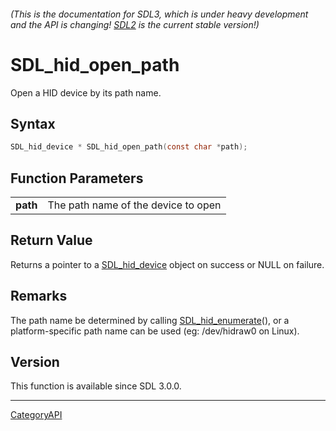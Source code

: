 ###### (This is the documentation for SDL3, which is under heavy development and the API is changing! [SDL2](https://wiki.libsdl.org/SDL2/) is the current stable version!)
# SDL_hid_open_path

Open a HID device by its path name.

## Syntax

```c
SDL_hid_device * SDL_hid_open_path(const char *path);

```

## Function Parameters

|              |                                     |
| ------------ | ----------------------------------- |
| **path**     | The path name of the device to open |

## Return Value

Returns a pointer to a [SDL_hid_device](SDL_hid_device) object on success
or NULL on failure.

## Remarks

The path name be determined by calling
[SDL_hid_enumerate](SDL_hid_enumerate)(), or a platform-specific path name
can be used (eg: /dev/hidraw0 on Linux).

## Version

This function is available since SDL 3.0.0.

----
[CategoryAPI](CategoryAPI)

